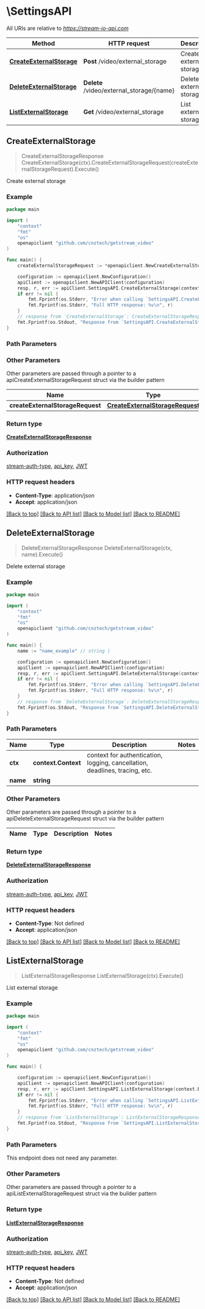 # \SettingsAPI

All URIs are relative to *https://stream-io-api.com*

Method | HTTP request | Description
------------- | ------------- | -------------
[**CreateExternalStorage**](SettingsAPI.md#CreateExternalStorage) | **Post** /video/external_storage | Create external storage
[**DeleteExternalStorage**](SettingsAPI.md#DeleteExternalStorage) | **Delete** /video/external_storage/{name} | Delete external storage
[**ListExternalStorage**](SettingsAPI.md#ListExternalStorage) | **Get** /video/external_storage | List external storage



## CreateExternalStorage

> CreateExternalStorageResponse CreateExternalStorage(ctx).CreateExternalStorageRequest(createExternalStorageRequest).Execute()

Create external storage



### Example

```go
package main

import (
	"context"
	"fmt"
	"os"
	openapiclient "github.com/cnztech/getstream_video"
)

func main() {
	createExternalStorageRequest := *openapiclient.NewCreateExternalStorageRequest("Bucket_example", "Name_example", "StorageType_example") // CreateExternalStorageRequest | 

	configuration := openapiclient.NewConfiguration()
	apiClient := openapiclient.NewAPIClient(configuration)
	resp, r, err := apiClient.SettingsAPI.CreateExternalStorage(context.Background()).CreateExternalStorageRequest(createExternalStorageRequest).Execute()
	if err != nil {
		fmt.Fprintf(os.Stderr, "Error when calling `SettingsAPI.CreateExternalStorage``: %v\n", err)
		fmt.Fprintf(os.Stderr, "Full HTTP response: %v\n", r)
	}
	// response from `CreateExternalStorage`: CreateExternalStorageResponse
	fmt.Fprintf(os.Stdout, "Response from `SettingsAPI.CreateExternalStorage`: %v\n", resp)
}
```

### Path Parameters



### Other Parameters

Other parameters are passed through a pointer to a apiCreateExternalStorageRequest struct via the builder pattern


Name | Type | Description  | Notes
------------- | ------------- | ------------- | -------------
 **createExternalStorageRequest** | [**CreateExternalStorageRequest**](CreateExternalStorageRequest.md) |  | 

### Return type

[**CreateExternalStorageResponse**](CreateExternalStorageResponse.md)

### Authorization

[stream-auth-type](../README.md#stream-auth-type), [api_key](../README.md#api_key), [JWT](../README.md#JWT)

### HTTP request headers

- **Content-Type**: application/json
- **Accept**: application/json

[[Back to top]](#) [[Back to API list]](../README.md#documentation-for-api-endpoints)
[[Back to Model list]](../README.md#documentation-for-models)
[[Back to README]](../README.md)


## DeleteExternalStorage

> DeleteExternalStorageResponse DeleteExternalStorage(ctx, name).Execute()

Delete external storage



### Example

```go
package main

import (
	"context"
	"fmt"
	"os"
	openapiclient "github.com/cnztech/getstream_video"
)

func main() {
	name := "name_example" // string | 

	configuration := openapiclient.NewConfiguration()
	apiClient := openapiclient.NewAPIClient(configuration)
	resp, r, err := apiClient.SettingsAPI.DeleteExternalStorage(context.Background(), name).Execute()
	if err != nil {
		fmt.Fprintf(os.Stderr, "Error when calling `SettingsAPI.DeleteExternalStorage``: %v\n", err)
		fmt.Fprintf(os.Stderr, "Full HTTP response: %v\n", r)
	}
	// response from `DeleteExternalStorage`: DeleteExternalStorageResponse
	fmt.Fprintf(os.Stdout, "Response from `SettingsAPI.DeleteExternalStorage`: %v\n", resp)
}
```

### Path Parameters


Name | Type | Description  | Notes
------------- | ------------- | ------------- | -------------
**ctx** | **context.Context** | context for authentication, logging, cancellation, deadlines, tracing, etc.
**name** | **string** |  | 

### Other Parameters

Other parameters are passed through a pointer to a apiDeleteExternalStorageRequest struct via the builder pattern


Name | Type | Description  | Notes
------------- | ------------- | ------------- | -------------


### Return type

[**DeleteExternalStorageResponse**](DeleteExternalStorageResponse.md)

### Authorization

[stream-auth-type](../README.md#stream-auth-type), [api_key](../README.md#api_key), [JWT](../README.md#JWT)

### HTTP request headers

- **Content-Type**: Not defined
- **Accept**: application/json

[[Back to top]](#) [[Back to API list]](../README.md#documentation-for-api-endpoints)
[[Back to Model list]](../README.md#documentation-for-models)
[[Back to README]](../README.md)


## ListExternalStorage

> ListExternalStorageResponse ListExternalStorage(ctx).Execute()

List external storage



### Example

```go
package main

import (
	"context"
	"fmt"
	"os"
	openapiclient "github.com/cnztech/getstream_video"
)

func main() {

	configuration := openapiclient.NewConfiguration()
	apiClient := openapiclient.NewAPIClient(configuration)
	resp, r, err := apiClient.SettingsAPI.ListExternalStorage(context.Background()).Execute()
	if err != nil {
		fmt.Fprintf(os.Stderr, "Error when calling `SettingsAPI.ListExternalStorage``: %v\n", err)
		fmt.Fprintf(os.Stderr, "Full HTTP response: %v\n", r)
	}
	// response from `ListExternalStorage`: ListExternalStorageResponse
	fmt.Fprintf(os.Stdout, "Response from `SettingsAPI.ListExternalStorage`: %v\n", resp)
}
```

### Path Parameters

This endpoint does not need any parameter.

### Other Parameters

Other parameters are passed through a pointer to a apiListExternalStorageRequest struct via the builder pattern


### Return type

[**ListExternalStorageResponse**](ListExternalStorageResponse.md)

### Authorization

[stream-auth-type](../README.md#stream-auth-type), [api_key](../README.md#api_key), [JWT](../README.md#JWT)

### HTTP request headers

- **Content-Type**: Not defined
- **Accept**: application/json

[[Back to top]](#) [[Back to API list]](../README.md#documentation-for-api-endpoints)
[[Back to Model list]](../README.md#documentation-for-models)
[[Back to README]](../README.md)


